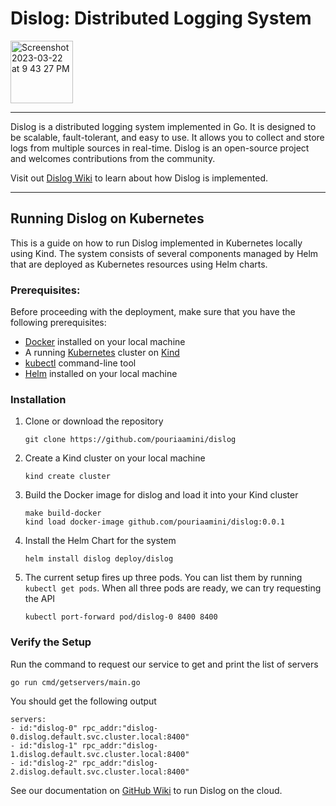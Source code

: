 # Dislog: Distributed Logging System

<img width="100" alt="Screenshot 2023-03-22 at 9 43 27 PM" src="https://user-images.githubusercontent.com/64161548/227077938-c08c20bf-6122-4b7a-948d-0998a7809ef7.png">

---

Dislog is a distributed logging system implemented in Go. It is designed to be scalable, fault-tolerant,
and easy to use. It allows you to collect and store logs from multiple sources in real-time.
Dislog is an open-source project and welcomes contributions from the community.

Visit out [Dislog Wiki] to learn about how Dislog is implemented.

---

## Running Dislog on Kubernetes

This is a guide on how to run Dislog implemented in Kubernetes locally using 
Kind. 
The system consists of several components managed by Helm that are deployed as 
Kubernetes resources using Helm charts.

### Prerequisites:

Before proceeding with the deployment, make sure that you have the following 
prerequisites:

- [Docker] installed on your local machine
- A running [Kubernetes] cluster on [Kind]
- [kubectl] command-line tool
- [Helm] installed on your local machine

### Installation

1. Clone or download the repository
    ```
    git clone https://github.com/pouriaamini/dislog
    ```
2. Create a Kind cluster on your local machine
    ```
    kind create cluster
    ```
3. Build the Docker image for dislog and load it into your Kind cluster
    ```
    make build-docker
    kind load docker-image github.com/pouriaamini/dislog:0.0.1
    ```
4. Install the Helm Chart for the system
    ```
    helm install dislog deploy/dislog
    ```
5. The current setup fires up three pods. You can list them by running 
`kubectl get pods`. When all three pods are ready, we can try requesting the API
    ```
    kubectl port-forward pod/dislog-0 8400 8400
    ```
   
### Verify the Setup
Run the command to request our service to get and print the list of servers
```
go run cmd/getservers/main.go
```
You should get the following output
```
servers:
- id:"dislog-0" rpc_addr:"dislog-0.dislog.default.svc.cluster.local:8400"
- id:"dislog-1" rpc_addr:"dislog-1.dislog.default.svc.cluster.local:8400"
- id:"dislog-2" rpc_addr:"dislog-2.dislog.default.svc.cluster.local:8400"
```

See our documentation on [GitHub Wiki](https://github.com/PouriaAmini/dislog/wiki/Deploy-Dislog-on-Google-Kubernetes-Engine) to run Dislog on the cloud.

[Docker]: https://docs.docker.com/engine
[Kubernetes]: https://kubernetes.io/
[Kind]: https://kubernetes.io/docs/tasks/tools/#kind
[kubectl]: https://kubernetes.io/docs/tasks/tools/#kubectl
[Helm]: https://helm.sh/docs/intro/install/
[Dislog Wiki]: https://github.com/PouriaAmini/dislog/wiki/Dislog-Implementation-Details
